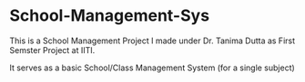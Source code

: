 # School-Management-Sys
This is a School Management Project I made under Dr. Tanima Dutta as First Semster Project at IITI.

It serves as a basic School/Class Management System (for a single subject)


